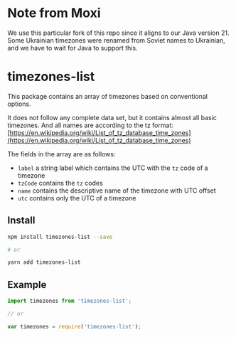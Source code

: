 # Note from Moxi
We use this particular fork of this repo since it aligns to our Java version 21.
Some Ukrainian timezones were renamed from Soviet names to Ukrainian, and we have to wait for Java to support this.

# timezones-list
This package contains an array of timezones based on conventional options.

It does not follow any complete data set, but it contains almost all basic timezones. And all names are according to the tz format: [https://en.wikipedia.org/wiki/List_of_tz_database_time_zones](https://en.wikipedia.org/wiki/List_of_tz_database_time_zones)

The fields in the array are as follows:
* `label` a string label which contains the UTC with the `tz` code of a timezone
* `tzCode` contains the `tz` codes
* `name` contains the descriptive name of the timezone with UTC offset
* `utc` contains only the UTC of a timezone

## Install
```bash
npm install timezones-list --save

# or

yarn add timezones-list
```

## Example
```javascript
import timezones from 'timezones-list';

// or

var timezones = require('timezones-list');
```
